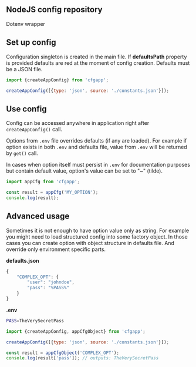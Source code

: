 NodeJS config repository
--

Dotenv wrapper

## Set up config

Configuration singleton is created in the main file. If **defaultsPath** property is provided defaults are red at 
the moment of config creation. Defaults must be a JSON file.

```javascript 1.8
import {createAppConfig} from 'cfgapp';

createAppConfig([{type: 'json', source: './constants.json'}]);
```

## Use config

Config can be accessed anywhere in application right after `createAppConfig()` call.

Options from `.env` file overrides defaults (if any are loaded). For example if option exists in both `.env` and 
defaults file, value from `.env` will be returned by `get()` call.

In cases when option itself must persist in `.env` for documentation purposes but contain default value, option's value 
can be set to "~" (tilde).

```javascript 1.8
import appCfg from 'cfgapp';

const result = appCfg('MY_OPTION');
console.log(result);
```

## Advanced usage

Sometimes it is not enough to have option value only as string. For example you might need to load structured config into 
some factory object. In those cases you can create option with object structure in defaults file. And override only 
environment specific parts.

**defaults.json**
```javascript 1.8
{
    "COMPLEX_OPT": {
        "user": "johndoe",
        "pass": "%PASS%"
    }
}
```

**.env**
```bash
PASS=TheVerySecretPass
```

```javascript 1.8
import {createAppConfig, appCfgObject} from 'cfgapp';

createAppConfig([{type: 'json', source: './constants.json'}]);

const result = appCfgObject('COMPLEX_OPT');
console.log(result['pass']); // outputs: TheVerySecretPass

```


